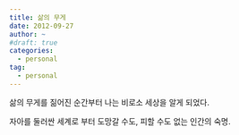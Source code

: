 ```yaml
---
title: 삶의 무게
date: 2012-09-27
author: ~
#draft: true
categories:
  - personal
tag:
  - personal
---
```




삶의 무게를 짊어진 순간부터 나는 비로소 세상을 알게 되었다.



자아를 둘러싼 세계로 부터 도망갈 수도, 피할 수도 없는 인간의 숙명.



 






